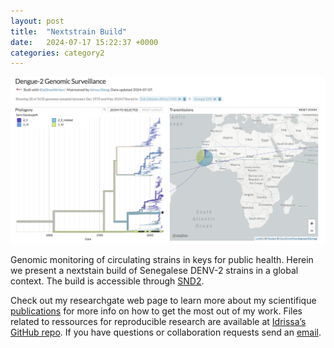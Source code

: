 ```yaml
---
layout: post
title:  "Nextstrain Build"
date:   2024-07-17 15:22:37 +0000
categories: category2
---
```


![My helpful screenshot](/assets/DENV2_Situation_Senegal_Serogenotype.png)

Genomic monitoring of circulating strains in keys for public health. Herein we present a nextstain build of Senegalese DENV-2 strains in a global context. The build is accessible through [SND2][nextstrain].

Check out my researchgate web page to learn more about my scientifique [publications][scientific-papers] for more info on how to get the most out of my work. Files  related to ressources for reproducible research are available at [Idrissa’s GitHub repo][IDaGhostWriter-gh]. If you have questions or collaboration requests send an [email][idrissa-mail].

[scientific-papers]: https://www.researchgate.net/profile/Idrissa-Dieng-2
[IDaGhostWriter-gh]:   https://github.com/IDaGhostWriter
[idrissa-mail]: mailto:idrissa.dieng@pasteur.sn
[nextstrain]: https://nextstrain.org/community/IDaGhostWriter/DENV-genomics/SND2
